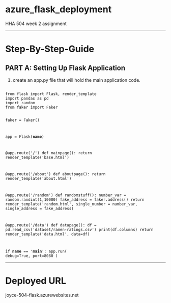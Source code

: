 # azure_flask_deployment
HHA 504 week 2 assignment

***

# Step-By-Step-Guide

## PART A: Setting Up Flask Application 

1. create an app.py file that will hold the main application code.

<code>
from flask import Flask, render_template
import pandas as pd
import random
from faker import Faker

faker = Faker()

app = Flask(__name__)

@app.route('/')
def mainpage():
    return render_template('base.html')

@app.route('/about')
def aboutpage():
    return render_template('about.html')

@app.route('/random')
def randomstuff():
    number_var = random.randint(1,10000)
    fake_address = faker.address()
    return render_template('random.html', single_number = number_var, single_address = fake_address)

@app.route('/data')
def datapage():
    df = pd.read_csv('dataset/ramen-ratings.csv')
    print(df.columns)
    return render_template('data.html', data=df)
        
if __name__ == '__main__':
    app.run(
        debug=True,
        port=8080
    )
</code>

***

# Deployed URL 
joyce-504-flask.azurewebsites.net

